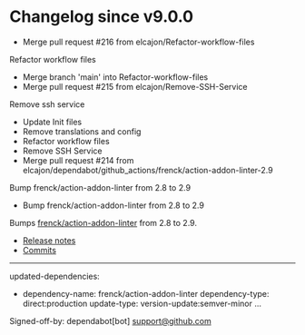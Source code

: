 # Changelog since v9.0.0
- Merge pull request #216 from elcajon/Refactor-workflow-files

Refactor workflow files 
- Merge branch 'main' into Refactor-workflow-files 
- Merge pull request #215 from elcajon/Remove-SSH-Service

Remove ssh service 
- Update Init files 
- Remove translations and config 
- Refactor workflow files 
- Remove SSH Service 
- Merge pull request #214 from elcajon/dependabot/github_actions/frenck/action-addon-linter-2.9

Bump frenck/action-addon-linter from 2.8 to 2.9 
- Bump frenck/action-addon-linter from 2.8 to 2.9

Bumps [frenck/action-addon-linter](https://github.com/frenck/action-addon-linter) from 2.8 to 2.9.
- [Release notes](https://github.com/frenck/action-addon-linter/releases)
- [Commits](https://github.com/frenck/action-addon-linter/compare/v2.8...v2.9)

---
updated-dependencies:
- dependency-name: frenck/action-addon-linter
  dependency-type: direct:production
  update-type: version-update:semver-minor
...

Signed-off-by: dependabot[bot] <support@github.com> 
